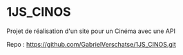 # 1JS_CINOS
Projet de réalisation d'un site pour un Cinéma avec une API

Repo : https://github.com/GabrielVerschatse/1JS_CINOS.git
